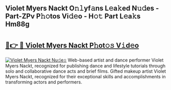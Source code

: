 ## Violet Myers Nackt O𝚗𝚕yf𝚊ns L𝚎a𝚔ed N𝚞𝚍es - Part-ZPv P𝚑𝚘tos Vi𝚍𝚎o - H𝚘𝚝 Part L𝚎a𝚔s Hm88g

# <h2><a href="http://kf6xysm.oniu.top/?m=Violet+Myers+Nackt">🔗👉 🔴 Violet Myers Nackt P𝚑ot𝚘𝚜 V𝚒d𝚎o</a></h2>

[![Violet Myers Nackt Nu𝚍e𝚜](https://i.imgur.com/0qMVB7G.gif)](http://kf6xysm.oniu.top/?m=Violet+Myers+Nackt)
Web-based artist and dance performer Violet Myers Nackt, recognized for publishing dance and lifestyle tutorials through solo and collaborative dance acts and brief films. Gifted makeup artist Violet Myers Nackt, recognized for their exceptional skills and accomplishments in transforming actors and performers.  
